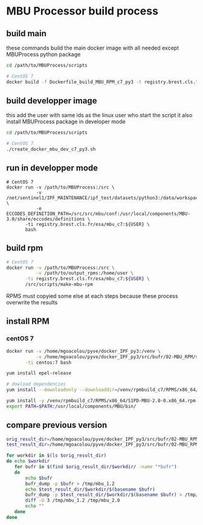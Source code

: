 MBU Processor build process
===========================

build main
----------

these commands build the main docker image with all needed except MBUProcess python package

```bash
cd /path/to/MBUProcess/scripts

# CentOS 7
docker build -f Dockerfile_build_MBU_RPM_c7_py3 -t registry.brest.cls.fr/esa/docker_ipf:build_MBU_RPM_c7_py3 .
```


build developper image
----------------------

this add the user with same ids as the linux user who start the script
it also install MBUProcess package in developer mode

```bash
cd /path/to/MBUProcess/scripts

# CentOS 7
./create_docker_mbu_dev_c7_py3.sh
```

run in developper mode
----------------------

```
# CentOS 7
docker run -v /path/to/MBUProcess:/src \
           -v /net/sentinel1/IPF_MAINTENANCE/ipf_test/datasets/python3:/data/workspace/processing:slave \
           -e ECCODES_DEFINITION_PATH=/src/src/mbu/conf:/usr/local/components/MBU-3.0/share/eccodes/definitions \
	   -ti registry.brest.cls.fr/esa/mbu_c7:${USER} \
	   bash
```

build rpm
---------


```bash
# CentOS 7
docker run -v /path/to/MBUProcess:/src \
           -v /path/to/output_rpms:/home/user \
	   -ti registry.brest.cls.fr/esa/mbu_c7:${USER} \
	   /src/scripts/make-mbu-rpm
```
RPMS must copyied some else at each steps because these process overwrite the results


install RPM
-----------

### centOS 7

```bash
docker run -v /home/mgoacolou/pyve/docker_IPF_py3:/venv \
           -v /home/mgoacolou/pyve/docker_IPF_py3/src/bufr/02-MBU_RPM/software/MBU_1.2.0:/data/GIOVANNA/BUILD_RPM_1.2.0 \
	   -ti centos:7 bash

yum install epel-release

# dowload dependencies
yum install --downloadonly --downloaddir=/venv/rpmbuild_c7/RPMS/x86_64/ /venv/rpmbuild_c7/RPMS/x86_64/S1PD-MBU-2.0-0.x86_64.rpm

yum install -y /venv/rpmbuild_c7/RPMS/x86_64/S1PD-MBU-2.0-0.x86_64.rpm
export PATH=$PATH:/usr/local/components/MBU/bin/

```


compare previous version
------------------------

```bash
orig_result_dir=/home/mgoacolou/pyve/docker_IPF_py3/src/bufr/02-MBU_RPM/software/MBU_1.2.0/TEST_DATA_orig
test_result_dir=/home/mgoacolou/pyve/docker_IPF_py3/src/bufr/02-MBU_RPM/software/MBU_1.2.0/TEST_DATA_test

for workdir in $(ls $orig_result_dir)
do echo $workdir
   for bufr in $(find $orig_result_dir/$workdir/ -name "*bufr")
   do
       echo $bufr
       bufr_dump -p $bufr > /tmp/mbu_1.2
       echo $test_result_dir/$workdir/$(basename $bufr)
       bufr_dump -p $test_result_dir/$workdir/$(basename $bufr) > /tmp/mbu_2.0
       diff -U 3 /tmp/mbu_1.2 /tmp/mbu_2.0
       echo ""
   done
done
```